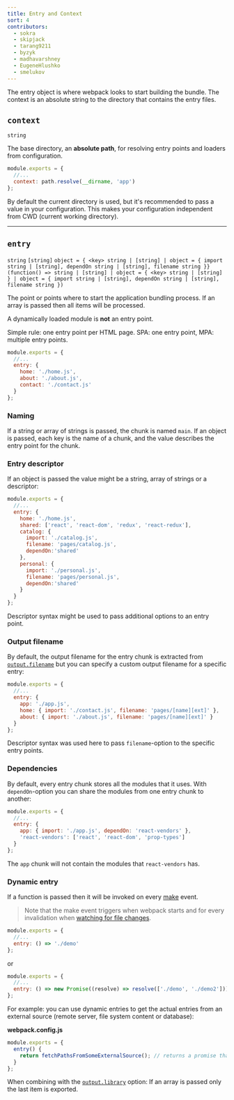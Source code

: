```yaml
---
title: Entry and Context
sort: 4
contributors:
  - sokra
  - skipjack
  - tarang9211
  - byzyk
  - madhavarshney
  - EugeneHlushko
  - smelukov
---
```


The entry object is where webpack looks to start building the bundle. The context is an absolute string to the directory that contains the entry files.


## `context`

`string`

The base directory, an __absolute path__, for resolving entry points and loaders from configuration.

``` js
module.exports = {
  //...
  context: path.resolve(__dirname, 'app')
};
```

By default the current directory is used, but it's recommended to pass a value in your configuration. This makes your configuration independent from CWD (current working directory).

---


## `entry`

`string` `[string]` `object = { <key> string | [string] | object = { import string | [string], dependOn string | [string], filename string }}` `(function() => string | [string] | object = { <key> string | [string] } | object = { import string | [string], dependOn string | [string], filename string })`

The point or points where to start the application bundling process. If an array is passed then all items will be processed.

A dynamically loaded module is __not__ an entry point.

Simple rule: one entry point per HTML page. SPA: one entry point, MPA: multiple entry points.

```js
module.exports = {
  //...
  entry: {
    home: './home.js',
    about: './about.js',
    contact: './contact.js'
  }
};
```


### Naming

If a string or array of strings is passed, the chunk is named `main`. If an object is passed, each key is the name of a chunk, and the value describes the entry point for the chunk.

### Entry descriptor

If an object is passed the value might be a string, array of strings or a descriptor:

```js
module.exports = {
  //...
  entry: {
    home: './home.js',
    shared: ['react', 'react-dom', 'redux', 'react-redux'],
    catalog: { 
      import: './catalog.js', 
      filename: 'pages/catalog.js', 
      dependOn:'shared'
    },
    personal: { 
      import: './personal.js', 
      filename: 'pages/personal.js', 
      dependOn:'shared'
    }
  }
};
```

Descriptor syntax might be used to pass additional options to an entry point.


### Output filename

By default, the output filename for the entry chunk is extracted from [`output.filename`](/configuration/output/#outputfilename) but you can specify a custom output filename for a specific entry:

```js
module.exports = {
  //...
  entry: {
    app: './app.js',
    home: { import: './contact.js', filename: 'pages/[name][ext]' },
    about: { import: './about.js', filename: 'pages/[name][ext]' }
  }
};
```

Descriptor syntax was used here to pass `filename`-option to the specific entry points.


### Dependencies

By default, every entry chunk stores all the modules that it uses. With `dependOn`-option you can share the modules from one entry chunk to another:

```js
module.exports = {
  //...
  entry: {
    app: { import: './app.js', dependOn: 'react-vendors' },
    'react-vendors': ['react', 'react-dom', 'prop-types']
  }
};
```

The `app` chunk will not contain the modules that `react-vendors` has.


### Dynamic entry

If a function is passed then it will be invoked on every [make](/api/compiler-hooks/#make) event.

> Note that the make event triggers when webpack starts and for every invalidation when [watching for file changes](/configuration/watch/).

```js
module.exports = {
  //...
  entry: () => './demo'
};
```

or

```js
module.exports = {
  //...
  entry: () => new Promise((resolve) => resolve(['./demo', './demo2']))
};
```

For example: you can use dynamic entries to get the actual entries from an external source (remote server, file system content or database):

__webpack.config.js__

``` js
module.exports = {
  entry() {
    return fetchPathsFromSomeExternalSource(); // returns a promise that will be resolved with something like ['src/main-layout.js', 'src/admin-layout.js']
  }
};
```

When combining with the [`output.library`](/configuration/output/#outputlibrary) option: If an array is passed only the last item is exported.

